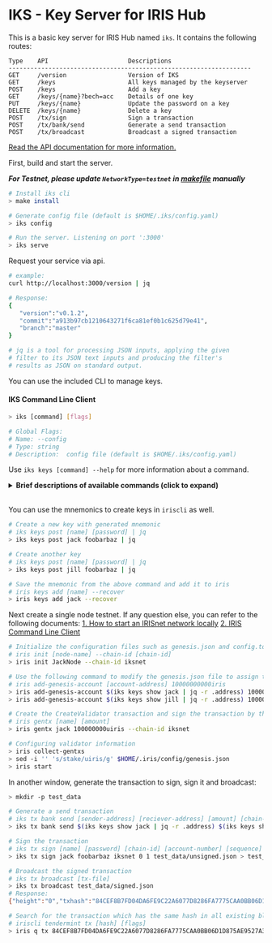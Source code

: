 # IKS - Key Server for IRIS Hub

This is a basic key server for IRIS Hub named `iks`. It contains the following routes:

```
Type    API                      Descriptions
-------------------------------------------------------------------
GET     /version                 Version of IKS
GET     /keys                    All keys managed by the keyserver
POST    /keys                    Add a key
GET     /keys/{name}?bech=acc    Details of one key 
PUT     /keys/{name}             Update the password on a key 
DELETE  /keys/{name}             Delete a key
POST    /tx/sign                 Sign a transaction
POST    /tx/bank/send            Generate a send transaction
POST    /tx/broadcast            Broadcast a signed transaction
```

[Read the API documentation for more information.](api_iks.md)


First, build and start the server.

***For Testnet, please update `NetworkType=testnet` in [makefile](./Makefile#L11) manually***

```bash
# Install iks cli
> make install

# Generate config file (default is $HOME/.iks/config.yaml)
> iks config

# Run the server. Listening on port ':3000'
> iks serve
```

Request your service via api.

```bash
# example:
curl http://localhost:3000/version | jq

# Response:
{
   "version":"v0.1.2",
   "commit":"a913b97cb1210643271f6ca81ef0b1c625d79e41",
   "branch":"master"
}

# jq is a tool for processing JSON inputs, applying the given 
# filter to its JSON text inputs and producing the filter's 
# results as JSON on standard output.
```

You can use the included CLI to manage keys.

#### IKS Command Line Client

```bash
> iks [command] [flags]

# Global Flags:
# Name: --config  
# Type: string  
# Description:  config file (default is $HOME/.iks/config.yaml)
```

Use `iks keys [command] --help` for more information about a command.

<details>
  <summary><b>Brief descriptions of available commands (click to expand)</b></summary>
  
  - config
    ```bash
    # Sets a default config file
    > iks config [flags]
    ```
- help
    ```bash
    # Help provides help for any command in the application.
    > iks help [path to command] [flags]
    ```
- keys
  - delete
    ```bash
    # Delete a key
    > iks keys delete [name] [password] [flags]
    ```
  - get
    ```bash
    # Fetch all keys managed by the keyserver
    > iks keys get [flags]
    ```
  - post 
    ```bash
    # Add a new key to the keyserver, optionally pass a mnemonic to restore the key
    > iks keys post [name] [password] [mnemonic] [flags]
    ```
  - put
    ```bash
    # Update the password on a key
    > iks keys put [name] [oldpass] [newpass] [flags]
    ```
  - show
    ```bash
    # Fetch details for one key
    > iks keys show [name] [flags]
    ```
- server
    ```bash
    # Runs the server
    > iks serve [flags]
    ```
- tx
  - bank send
    ```bash
    # Generate a send transaction
    > iks tx bank send [sender-address] [reciever-address] [amount] [chain-id] [memo] [fees] [gas-adjustment] [flags]
    ```
  - broadcast
    ```bash
    # Broadcast a signed transaction
    > iks tx broadcast [file] [flags]
    ```
  - sign
    ```bash
    # Sign a transaction
    > iks tx sign [name] [password] [chain-id] [account-number] [sequence] [tx-file] [flags]
    ```
- version
    ```bash
    # Prints version information
    > iks version [flags]
    ```
</details></br>

You can use the mnemonics to create keys in `iriscli` as well.

```bash
# Create a new key with generated mnemonic
# iks keys post [name] [password] | jq
> iks keys post jack foobarbaz | jq

# Create another key
# iks keys post [name] [password] | jq
> iks keys post jill foobarbaz | jq

# Save the mnemonic from the above command and add it to iris
# iris keys add [name] --recover
> iris keys add jack --recover
```

Next create a single node testnet. If any question else, you can refer to the following documents:
[1. How to start an IRISnet network locally](https://github.com/irisnet/irishub/blob/master/docs/software/node.md)
[2. IRIS Command Line Client](https://github.com/irisnet/irishub/blob/master/docs/cli-client/README.md)

```bash
# Initialize the configuration files such as genesis.json and config.toml
# iris init [node-name] --chain-id [chain-id]
> iris init JackNode --chain-id iksnet

# Use the following command to modify the genesis.json file to assign the initial account balance to the above validator operator account
# iris add-genesis-account [account-address] 10000000000iris
> iris add-genesis-account $(iks keys show jack | jq -r .address) 10000000000000000uiris
> iris add-genesis-account $(iks keys show jill | jq -r .address) 100000000000000uiris

# Create the CreateValidator transaction and sign the transaction by the validator operator account
# iris gentx [name] [amount]
> iris gentx jack 100000000uiris --chain-id iksnet

# Configuring validator information
> iris collect-gentxs
> sed -i '' 's/stake/uiris/g' $HOME/.iris/config/genesis.json
> iris start
```

In another window, generate the transaction to sign, sign it and broadcast:
```bash
> mkdir -p test_data

# Generate a send transaction
# iks tx bank send [sender-address] [reciever-address] [amount] [chain-id] [memo] [fees] > [output-file]
> iks tx bank send $(iks keys show jack | jq -r .address) $(iks keys show jill | jq -r .address) 10000.58iris iksnet "jack to jill" 0.3iris > test_data/unsigned.json

# Sign the transaction
# iks tx sign [name] [password] [chain-id] [account-number] [sequence] [tx-file] > [output-file]
> iks tx sign jack foobarbaz iksnet 0 1 test_data/unsigned.json > test_data/signed.json

# Broadcast the signed transaction
# iks tx broadcast [tx-file]
> iks tx broadcast test_data/signed.json
# Response:
{"height":"0","txhash":"84CEF8B7FD04DA6FE9C22A6077D8286FA7775CAA0BB06D1D875AE9527A3D15CB"}

# Search for the transaction which has the same hash in all existing blocks
# iriscli tendermint tx [hash] [flags]
> iris q tx 84CEF8B7FD04DA6FE9C22A6077D8286FA7775CAA0BB06D1D875AE9527A3D15CB
```


